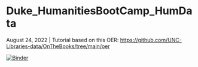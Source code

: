 # Duke_HumanitiesBootCamp_HumData
 August 24, 2022 | Tutorial based on this OER: https://github.com/UNC-Libraries-data/OnTheBooks/tree/main/oer

[![Binder](https://mybinder.org/badge_logo.svg)](https://mybinder.org/v2/gh/hlj24/Duke_HumanitiesBootCamp_HumData/HEAD)
